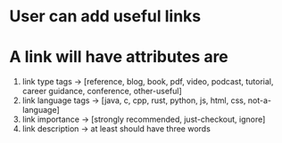 # User can add useful links
# A link will have attributes are
1. link type tags -> [reference, blog, book, pdf, video, podcast, tutorial, career guidance, conference, other-useful]
2. link language tags -> [java, c, cpp, rust, python, js, html, css, not-a-language]
2. link importance -> [strongly recommended, just-checkout, ignore]
3. link description -> at least should have three words